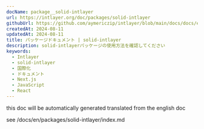 ```yaml
---
docName: package__solid-intlayer
url: https://intlayer.org/doc/packages/solid-intlayer
githubUrl: https://github.com/aymericzip/intlayer/blob/main/docs/docs/en/packages/solid-intlayer/index.md
createdAt: 2024-08-11
updatedAt: 2024-08-11
title: パッケージドキュメント | solid-intlayer
description: solid-intlayerパッケージの使用方法を確認してください
keywords:
  - Intlayer
  - solid-intlayer
  - 国際化
  - ドキュメント
  - Next.js
  - JavaScript
  - React
---
```


this doc will be automatically generated translated from the english doc

see /docs/en/packages/solid-intlayer/index.md
